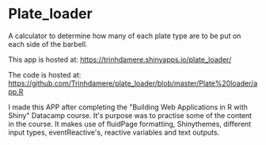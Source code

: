 # Plate_loader
A calculator to determine how many of each plate type are to be put on each side of the barbell. 

This app is hosted at: https://trinhdamere.shinyapps.io/plate_loader/


The code is hosted at: https://github.com/Trinhdamere/plate_loader/blob/master/Plate%20loader/app.R

I made this APP after completing the "Building Web Applications in R with Shiny" Datacamp course. 
It's purpose was to practise some of the content in the course. It makes use of fluidPage formatting, Shinythemes, different input types, eventReactive's, reactive variables and text outputs. 
